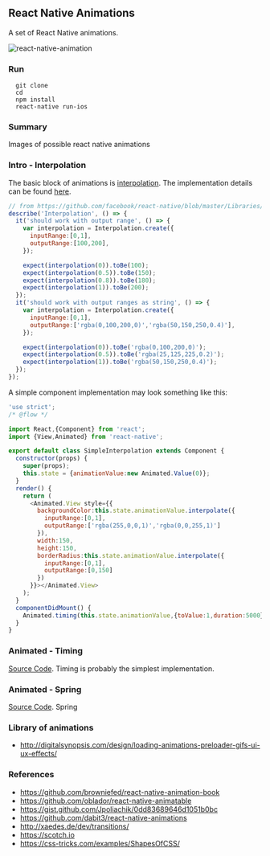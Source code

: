 ## React Native Animations

A set of React Native animations.

![react-native-animation](https://cloud.githubusercontent.com/assets/7887496/20483310/477b6920-afe9-11e6-9814-00156dfbf04a.gif)

### Run

```
  git clone 
  cd 
  npm install
  react-native run-ios
```

### Summary

Images of possible react native animations

### Intro - Interpolation

The basic block of animations is [interpolation](https://en.wikipedia.org/wiki/Interpolation). The implementation details can be found [here](https://github.com/facebook/react-native/blob/9ee815f6b52e0c2417c04e5a05e1e31df26daed2/Libraries/Animated/src/Interpolation.js).

```js
// from https://github.com/facebook/react-native/blob/master/Libraries/Animated/src/__tests__/Interpolation-test.js
describe('Interpolation', () => {
  it('should work with output range', () => {
    var interpolation = Interpolation.create({
      inputRange:[0,1],
      outputRange:[100,200],
    });

    expect(interpolation(0)).toBe(100);
    expect(interpolation(0.5)).toBe(150);
    expect(interpolation(0.8)).toBe(180);
    expect(interpolation(1)).toBe(200);
  });
  it('should work with output ranges as string', () => {
    var interpolation = Interpolation.create({
      inputRange:[0,1],
      outputRange:['rgba(0,100,200,0)','rgba(50,150,250,0.4)'],
    });

    expect(interpolation(0)).toBe('rgba(0,100,200,0)');
    expect(interpolation(0.5)).toBe('rgba(25,125,225,0.2)');
    expect(interpolation(1)).toBe('rgba(50,150,250,0.4)');
  });
});
```

A simple component implementation may look something like this:
```js
'use strict';
/* @flow */

import React,{Component} from 'react';
import {View,Animated} from 'react-native';

export default class SimpleInterpolation extends Component {
  constructor(props) {
    super(props);
    this.state = {animationValue:new Animated.Value(0)};
  }
  render() {
    return (
      <Animated.View style={{
        backgroundColor:this.state.animationValue.interpolate({
          inputRange:[0,1],
          outputRange:['rgba(255,0,0,1)','rgba(0,0,255,1)']
        }),
        width:150,
        height:150,
        borderRadius:this.state.animationValue.interpolate({
          inputRange:[0,1],
          outputRange:[0,150]
        })
      }}></Animated.View>
    );
  }
  componentDidMount() {
    Animated.timing(this.state.animationValue,{toValue:1,duration:5000}).start();
  }
}
```

### Animated - Timing

[Source Code](https://github.com/facebook/react-native/blob/9ee815f6b52e0c2417c04e5a05e1e31df26daed2/Libraries/Animated/src/AnimatedImplementation.js#L1839). Timing is probably the simplest implementation.

### Animated - Spring

[Source Code](https://github.com/facebook/react-native/blob/9ee815f6b52e0c2417c04e5a05e1e31df26daed2/Libraries/Animated/src/AnimatedImplementation.js#L1810). Spring

### Library of animations

- http://digitalsynopsis.com/design/loading-animations-preloader-gifs-ui-ux-effects/

### References

- https://github.com/browniefed/react-native-animation-book
- https://github.com/oblador/react-native-animatable
- https://gist.github.com/Jpoliachik/0dd83689646d1051b0bc
- https://github.com/dabit3/react-native-animations
- http://xaedes.de/dev/transitions/
- https://scotch.io
- https://css-tricks.com/examples/ShapesOfCSS/
